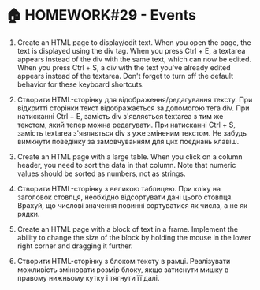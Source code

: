 # 🏠 HOMEWORK#29 - Events

1. Create an HTML page to display/edit text. When you open the page, the text is displayed using the div tag. When you press Ctrl + E, a textarea appears instead of the div with the same text, which can now be edited. When you press Ctrl + S, a div with the text you've already edited appears instead of the textarea. Don't forget to turn off the default behavior for these keyboard shortcuts.
1. Створити HTML-сторінку для відображення/редагування тексту. При відкритті сторінки текст відображається за допомогою тега div. При натисканні Ctrl + E, замість div з'являється textarea з тим же текстом, який тепер можна редагувати. При натисканні Ctrl + S, замість textarea з'являється div з уже зміненим текстом. Не забудь вимкнути поведінку за замовчуванням для цих поєднань клавіш.<br/>

2. Create an HTML page with a large table. When you click on a column header, you need to sort the data in that column. Note that numeric values should be sorted as numbers, not as strings.
2. Створити HTML-сторінку з великою таблицею. При кліку на заголовок стовпця, необхідно відсортувати дані цього стовпця. Врахуй, що числові значення повинні сортуватися як числа, а не як рядки.<br/>

3. Create an HTML page with a block of text in a frame. Implement the ability to change the size of the block by holding the mouse in the lower right corner and dragging it further.
3. Створити HTML-сторінку з блоком тексту в рамці. Реалізувати можливість змінювати розмір блоку, якщо затиснути мишку в правому нижньому кутку і тягнути її далі.<br/>
